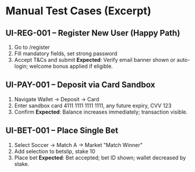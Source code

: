 # Manual Test Cases (Excerpt)

## UI-REG-001 – Register New User (Happy Path)
1. Go to /register
2. Fill mandatory fields, set strong password
3. Accept T&Cs and submit
**Expected**: Verify email banner shown or auto-login; welcome bonus applied if eligible.

## UI-PAY-001 – Deposit via Card Sandbox
1. Navigate Wallet → Deposit → Card
2. Enter sandbox card 4111 1111 1111 1111, any future expiry, CVV 123
3. Confirm
**Expected**: Balance increases immediately; transaction visible.

## UI-BET-001 – Place Single Bet
1. Select Soccer → Match A → Market "Match Winner"
2. Add selection to betslip, stake 10
3. Place bet
**Expected**: Bet accepted; bet ID shown; wallet decreased by stake.
